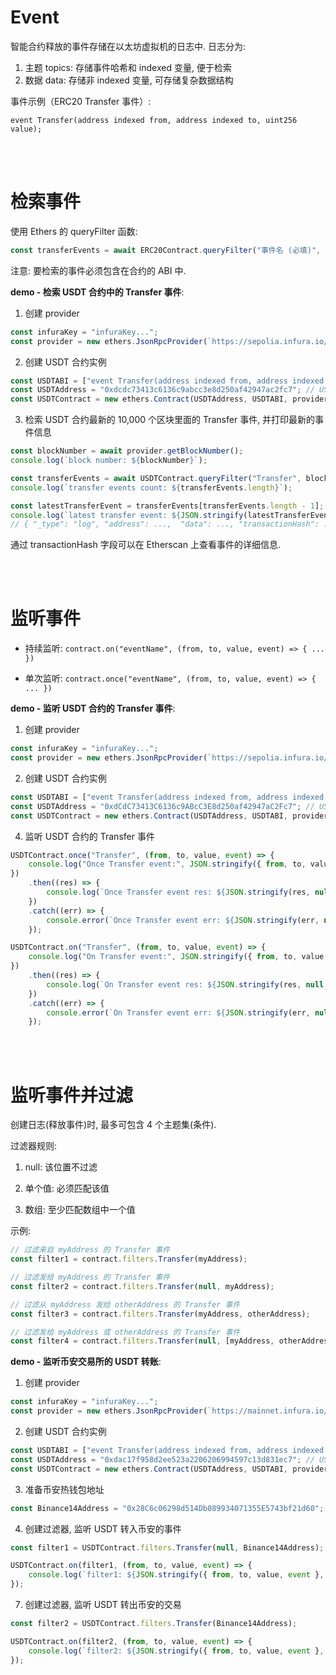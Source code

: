 # Event

智能合约释放的事件存储在以太坊虚拟机的日志中. 日志分为:

1. 主题 topics: 存储事件哈希和 indexed 变量, 便于检索
2. 数据 data: 存储非 indexed 变量, 可存储复杂数据结构

事件示例（ERC20 Transfer 事件）:

```solidity
event Transfer(address indexed from, address indexed to, uint256 value);
```

<br><br>

# 检索事件

使用 Ethers 的 queryFilter 函数:

```js
const transferEvents = await ERC20Contract.queryFilter("事件名 (必填)", "起始区块号", "结束区块号");
```

注意: 要检索的事件必须包含在合约的 ABI 中.

**demo - 检索 USDT 合约中的 Transfer 事件**:

1. 创建 provider

```js
const infuraKey = "infuraKey...";
const provider = new ethers.JsonRpcProvider(`https://sepolia.infura.io/v3/${infuraKey}`);
```

2. 创建 USDT 合约实例

```js
const USDTABI = ["event Transfer(address indexed from, address indexed to, uint256 value)"];
const USDTAddress = "0xdcdc73413c6136c9abcc3e8d250af42947ac2fc7"; // USDT 合约 sepolia 测试网地址
const USDTContract = new ethers.Contract(USDTAddress, USDTABI, provider);
```

3. 检索 USDT 合约最新的 10,000 个区块里面的 Transfer 事件, 并打印最新的事件信息

```js
const blockNumber = await provider.getBlockNumber();
console.log(`block number: ${blockNumber}`);

const transferEvents = await USDTContract.queryFilter("Transfer", blockNumber - 10000, blockNumber);
console.log(`transfer events count: ${transferEvents.length}`);

const latestTransferEvent = transferEvents[transferEvents.length - 1];
console.log(`latest transfer event: ${JSON.stringify(latestTransferEvent, null, 4)}`);
// { "_type": "log", "address": ...,  "data": ..., "transactionHash": ..., ... }
```

通过 transactionHash 字段可以在 Etherscan 上查看事件的详细信息.

<br><br>

# 监听事件

-   持续监听: `contract.on("eventName", (from, to, value, event) => { ... })`

-   单次监听: `contract.once("eventName", (from, to, value, event) => { ... })`

**demo - 监听 USDT 合约的 Transfer 事件**:

1. 创建 provider

```js
const infuraKey = "infuraKey...";
const provider = new ethers.JsonRpcProvider(`https://sepolia.infura.io/v3/${infuraKey}`);
```

2.  创建 USDT 合约实例

```js
const USDTABI = ["event Transfer(address indexed from, address indexed to, uint256 value)"];
const USDTAddress = "0xdCdC73413C6136c9ABcC3E8d250af42947aC2Fc7"; // USDT 合约 sepolia 测试网地址
const USDTContract = new ethers.Contract(USDTAddress, USDTABI, provider);
```

4. 监听 USDT 合约的 Transfer 事件

```js
USDTContract.once("Transfer", (from, to, value, event) => {
    console.log("Once Transfer event:", JSON.stringify({ from, to, value, event }));
})
    .then((res) => {
        console.log(`Once Transfer event res: ${JSON.stringify(res, null, 4)}`);
    })
    .catch((err) => {
        console.error(`Once Transfer event err: ${JSON.stringify(err, null, 4)}`);
    });

USDTContract.on("Transfer", (from, to, value, event) => {
    console.log("On Transfer event:", JSON.stringify({ from, to, value, event }));
})
    .then((res) => {
        console.log(`On Transfer event res: ${JSON.stringify(res, null, 4)}`);
    })
    .catch((err) => {
        console.error(`On Transfer event err: ${JSON.stringify(err, null, 4)}`);
    });
```

<br><br>

# 监听事件并过滤

创建日志(释放事件)时, 最多可包含 4 个主题集(条件).

过滤器规则:

1.  null: 该位置不过滤

2.  单个值: 必须匹配该值

3.  数组: 至少匹配数组中一个值

示例:

```js
// 过滤来自 myAddress 的 Transfer 事件
const filter1 = contract.filters.Transfer(myAddress);

// 过滤发给 myAddress 的 Transfer 事件
const filter2 = contract.filters.Transfer(null, myAddress);

// 过滤从 myAddress 发给 otherAddress 的 Transfer 事件
const filter3 = contract.filters.Transfer(myAddress, otherAddress);

// 过滤发给 myAddress 或 otherAddress 的 Transfer 事件
const filter4 = contract.filters.Transfer(null, [myAddress, otherAddress]);
```

**demo - 监听币安交易所的 USDT 转账**:

1. 创建 provider

```js
const infuraKey = "infuraKey...";
const provider = new ethers.JsonRpcProvider(`https://mainnet.infura.io/v3/${infuraKey}`);
```

2. 创建 USDT 合约实例

```js
const USDTABI = ["event Transfer(address indexed from, address indexed to, uint256 value)"];
const USDTAddress = "0xdac17f958d2ee523a2206206994597c13d831ec7"; // USDT 合约 mainnet 地址
const USDTContract = new ethers.Contract(USDTAddress, USDTABI, provider);
```

3. 准备币安热钱包地址

```js
const Binance14Address = "0x28C6c06298d514Db089934071355E5743bf21d60"; // 币安热钱包 mainnet 地址
```

4. 创建过滤器, 监听 USDT 转入币安的事件

```js
const filter1 = USDTContract.filters.Transfer(null, Binance14Address);

USDTContract.on(filter1, (from, to, value, event) => {
    console.log(`filter1: ${JSON.stringify({ from, to, value, event }, null, 4)}`);
});
```

7. 创建过滤器, 监听 USDT 转出币安的交易

```js
const filter2 = USDTContract.filters.Transfer(Binance14Address);

USDTContract.on(filter2, (from, to, value, event) => {
    console.log(`filter2: ${JSON.stringify({ from, to, value, event }, null, 4)}`);
});
```

<br><br>
